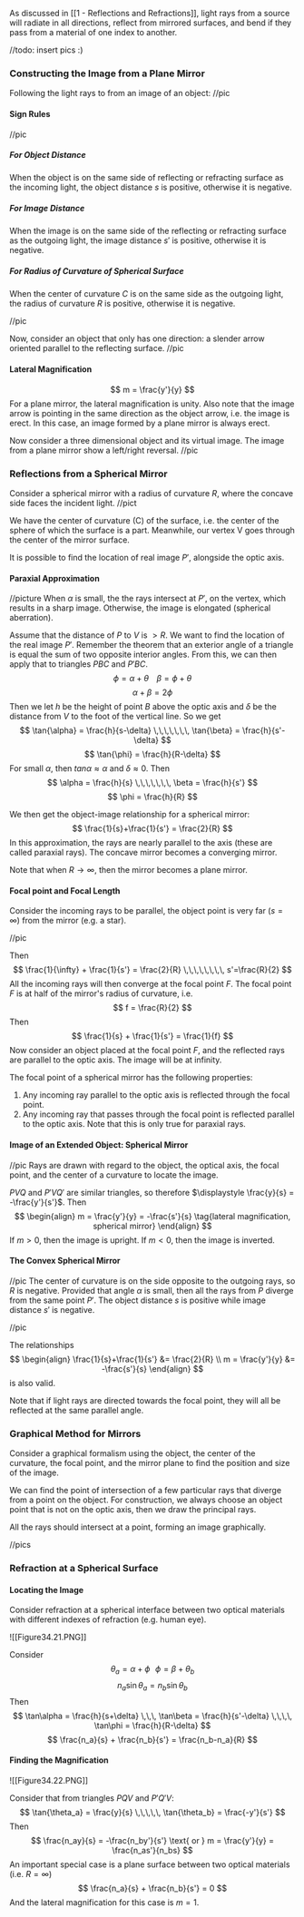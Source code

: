 As discussed in [[1 - Reflections and Refractions]], light rays from a source will radiate in all directions, reflect from mirrored surfaces, and bend if they pass from a material of one index to another.

//todo: insert pics :)

### Constructing the Image from a Plane Mirror
Following the light rays to from an image of an object:
//pic

#### Sign Rules
//pic
##### For Object Distance
When the object is on the same side of reflecting or refracting surface as the incoming light, the object distance $s$ is positive, otherwise it is negative.

##### For Image Distance
When the image is on the same side of the reflecting or refracting surface as the outgoing light, the image distance $s'$ is positive, otherwise it is negative.

##### For Radius of Curvature of Spherical Surface
When the center of curvature $C$ is on the same side as the outgoing light, the radius of curvature $R$ is positive, otherwise it is negative.

//pic

Now, consider an object that only has one direction: a slender arrow oriented parallel to the reflecting surface.
//pic

#### Lateral Magnification
$$
m = \frac{y'}{y}
$$
For a plane mirror, the lateral magnification is unity. Also note that the image arrow is pointing in the same direction as the object arrow, i.e. the image is erect. In this case, an image formed by a plane mirror is always erect.

 Now consider a three dimensional object and its virtual image. The image from a plane mirror show a left/right reversal.
//pic

### Reflections from a Spherical Mirror
Consider a spherical mirror with a radius of curvature $R$, where the concave side faces the incident light.
//pict

We have the center of curvature (C) of the surface, i.e. the center of the sphere of which the surface is a part. Meanwhile, our vertex V goes through the center of the mirror surface.

It is possible to find the location of real image $P'$, alongside the optic axis.
#### Paraxial Approximation
//picture
When $\alpha$ is small, the the rays intersect at $P'$, on the vertex, which results in a sharp image. Otherwise, the image is elongated (spherical aberration).

Assume that the distance of $P$ to $V$ is $> R$. We want to find the location of the real image $P'$. Remember the theorem that an exterior angle of a triangle is equal the sum of two opposite interior angles. From this, we can then apply that to triangles $PBC$ and $P'BC$.
$$
\phi = \alpha + \theta \,\,\,\,\,\, \beta = \phi + \theta
$$
$$
\alpha + \beta = 2\phi
$$
Then we let $h$ be the height of point $B$ above the optic axis and $\delta$ be the distance from $V$ to the foot of the vertical line. So we get
$$
\tan{\alpha} = \frac{h}{s-\delta} \,\,\,\,\,\,\, \tan{\beta} = \frac{h}{s'-\delta}
$$
$$
\tan{\phi} = \frac{h}{R-\delta}
$$
For small $\alpha$, then $tan{\alpha} \approx \alpha$ and $\delta \approx 0$. Then
$$
\alpha = \frac{h}{s} \,\,\,\,\,\,\, \beta = \frac{h}{s'}
$$
$$
\phi = \frac{h}{R}
$$

We then get the object-image relationship for a spherical mirror:
$$
\frac{1}{s}+\frac{1}{s'} = \frac{2}{R}
$$
In this approximation, the rays are nearly parallel to the axis (these are called paraxial rays). The concave mirror becomes a converging mirror.

Note that when $R \rightarrow \infty$, then the mirror becomes a plane mirror.

#### Focal point and Focal Length
Consider the incoming rays to be parallel, the object point is very far ($s = \infty$) from the mirror (e.g. a star).

//pic

Then
$$
\frac{1}{\infty} + \frac{1}{s'} = \frac{2}{R} \,\,\,\,\,\,\,\, s'=\frac{R}{2}
$$
$$
$$
All the incoming rays will then converge at the focal point $F$. The focal point $F$ is at half of the mirror's radius of curvature, i.e.
$$
f = \frac{R}{2}
$$
Then
$$
\frac{1}{s} + \frac{1}{s'} = \frac{1}{f}
$$
Now consider an object placed at the focal point $F$, and the reflected rays are parallel to the optic axis. The image will be at infinity.

The focal point of a spherical mirror has the following properties:
1. Any incoming ray parallel to the optic axis is reflected through the focal point.
2. Any incoming ray that passes through the focal point is reflected parallel to the optic axis.
Note that this is only true for paraxial rays.

#### Image of an Extended Object: Spherical Mirror
//pic
Rays are drawn with regard to the object, the optical axis, the focal point, and the center of a curvature to locate the image.

$PVQ$ and $P'VQ'$ are similar triangles, so therefore $\displaystyle \frac{y}{s} = -\frac{y'}{s'}$. Then
$$
\begin{align}
m = \frac{y'}{y} = -\frac{s'}{s} \tag{lateral magnification, spherical mirror}
\end{align}
$$
If $m > 0$, then the image is upright. If $m < 0$, then the image is inverted.
#### The Convex Spherical Mirror
//pic
The center of curvature is on the side opposite to the outgoing rays, so $R$ is negative.
Provided that angle $\alpha$ is small, then all the rays from $P$ diverge from the same point $P'$. The object distance $s$ is positive while image distance $s'$ is negative.

//pic

The relationships
$$
\begin{align}
\frac{1}{s}+\frac{1}{s'} &= \frac{2}{R} \\
m = \frac{y'}{y} &= -\frac{s'}{s}
\end{align}
$$
is also valid.

Note that if light rays are directed towards the focal point, they will all be reflected at the same parallel angle.

### Graphical Method for Mirrors
Consider a graphical formalism using the object, the center of the curvature, the focal point, and the mirror plane to find the position and size of the image.

We can find the point of intersection of a few particular rays that diverge from a point on the object. For construction, we always choose an object point that is not on the optic axis, then we draw the principal rays.

All the rays should intersect at a point, forming an image graphically.

//pics

### Refraction at a Spherical Surface
#### Locating the Image
Consider refraction at a spherical interface between two optical materials with different indexes of refraction (e.g. human eye).

![[Figure34.21.PNG]]

Consider
$$
\theta_a = \alpha + \phi \,\,\,\, \phi = \beta + \theta_b
$$
$$
n_a \sin\theta_a = n_b \sin\theta_b
$$
Then
$$
\tan\alpha = \frac{h}{s+\delta} \,\,\, \tan\beta = \frac{h}{s'-\delta} \,\,\,\, \tan\phi = \frac{h}{R-\delta}
$$
$$
\frac{n_a}{s} + \frac{n_b}{s'} = \frac{n_b-n_a}{R}
$$
#### Finding the Magnification
![[Figure34.22.PNG]]

Consider that from triangles $PQV$ and $P'Q'V$:
$$
\tan{\theta_a} = \frac{y}{s} \,\,\,\,\, \tan{\theta_b} = \frac{-y'}{s'}
$$
Then
$$
\frac{n_ay}{s} = -\frac{n_by'}{s'} \text{ or } m = \frac{y'}{y} = \frac{n_as'}{n_bs}
$$
An important special case is a plane surface between two optical materials (i.e. $R = \infty$)
$$
\frac{n_a}{s} + \frac{n_b}{s'} = 0
$$
And the lateral magnification for this case is $m = 1$.